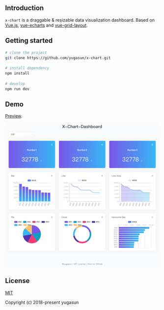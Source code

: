 ## Introduction

`x-chart` is a draggable & resizable data visualization dashboard. Based on [Vue.js](https://github.com/vuejs/vue), [vue-echarts](https://github.com/ecomfe/vue-echarts) and [vue-grid-layout](https://github.com/yugasun/vue-grid-layout/tree/pro/compass).

## Getting started

``` bash
# clone the project
git clone https://github.com/yugasun/x-chart.git

# install dependency
npm install

# develop
npm run dev
```

## Demo

[Preview](http://yugasun.github.io/x-chart).

![x-chart](./demo/1.png)

## License

[MIT](https://github.com/yugasun/x-chart/blob/master/LICENSE)

Copyright (c) 2018-present yugasun




